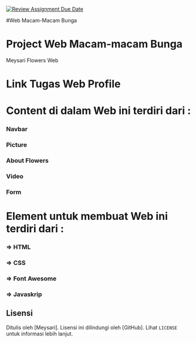 [![Review Assignment Due Date](https://classroom.github.com/assets/deadline-readme-button-24ddc0f5d75046c5622901739e7c5dd533143b0c8e959d652212380cedb1ea36.svg)](https://classroom.github.com/a/6H2sAzcR)

#Web Macam-Macam Bunga

# Project Web Macam-macam Bunga

Meysari Flowers Web

# Link Tugas Web Profile

# Content di dalam Web ini terdiri dari :

### Navbar

### Picture

### About Flowers

### Video

### Form

# Element untuk membuat Web ini terdiri dari :

### => HTML

### => CSS

### => Font Awesome

### => Javaskrip

## Lisensi

Ditulis oleh [Meysari]. Lisensi ini dilindungi oleh [GitHub]. Lihat `LICENSE` untuk informasi lebih lanjut.
